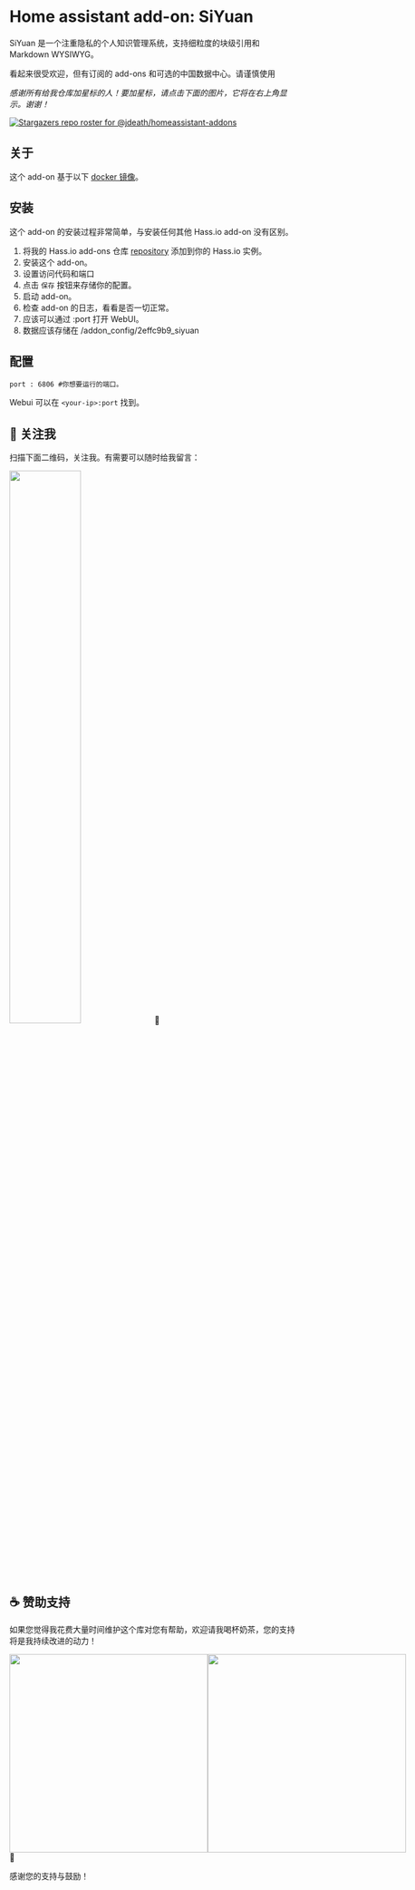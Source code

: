 # Home assistant add-on: SiYuan

SiYuan 是一个注重隐私的个人知识管理系统，支持细粒度的块级引用和 Markdown WYSIWYG。

看起来很受欢迎，但有订阅的 add-ons 和可选的中国数据中心。请谨慎使用

_感谢所有给我仓库加星标的人！要加星标，请点击下面的图片，它将在右上角显示。谢谢！_

[![Stargazers repo roster for @jdeath/homeassistant-addons](https://reporoster.com/stars/jdeath/homeassistant-addons)](https://github.com/jdeath/homeassistant-addons/stargazers)

## 关于

这个 add-on 基于以下 [docker 镜像](https://github.com/siyuan-note/siyuan)。

## 安装

这个 add-on 的安装过程非常简单，与安装任何其他 Hass.io add-on 没有区别。

1. 将我的 Hass.io add-ons 仓库 [repository] 添加到你的 Hass.io 实例。
1. 安装这个 add-on。
1. 设置访问代码和端口
1. 点击 `保存` 按钮来存储你的配置。
1. 启动 add-on。
1. 检查 add-on 的日志，看看是否一切正常。
1. 应该可以通过 <your-ip>:port 打开 WebUI。
1. 数据应该存储在 /addon_config/2effc9b9_siyuan

## 配置

```
port : 6806 #你想要运行的端口。
```

Webui 可以在 `<your-ip>:port` 找到。

[repository]: https://github.com/jdeath/homeassistant-addons
## 📱 关注我

扫描下面二维码，关注我。有需要可以随时给我留言：

<img src="https://gitee.com/desmond_GT/hassio-addons/raw/main/WeChat_QRCode.png" width="50%" /> 📲

## ☕ 赞助支持

如果您觉得我花费大量时间维护这个库对您有帮助，欢迎请我喝杯奶茶，您的支持将是我持续改进的动力！

<div style="display: flex; justify-content: space-between;">
  <img src="https://gitee.com/desmond_GT/hassio-addons/raw/main/1_readme/Ali_Pay.jpg" height="350px" />
  <img src="https://gitee.com/desmond_GT/hassio-addons/raw/main/1_readme/WeChat_Pay.jpg" height="350px" />
</div> 💖

感谢您的支持与鼓励！
